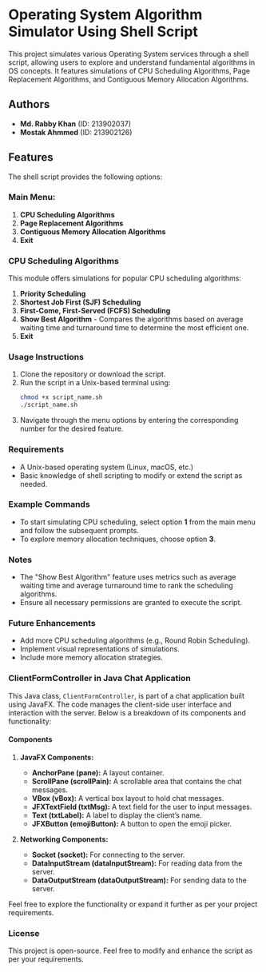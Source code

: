 # Operating System Algorithm Simulator Using Shell Script

This project simulates various Operating System services through a shell script, allowing users to explore and understand fundamental algorithms in OS concepts. It features simulations of CPU Scheduling Algorithms, Page Replacement Algorithms, and Contiguous Memory Allocation Algorithms.

## Authors
- **Md. Rabby Khan** (ID: 213902037)
- **Mostak Ahmmed** (ID: 213902126)

## Features
The shell script provides the following options:

### Main Menu:
1. **CPU Scheduling Algorithms**
2. **Page Replacement Algorithms**
3. **Contiguous Memory Allocation Algorithms**
4. **Exit**

### CPU Scheduling Algorithms
This module offers simulations for popular CPU scheduling algorithms:
1. **Priority Scheduling**
2. **Shortest Job First (SJF) Scheduling**
3. **First-Come, First-Served (FCFS) Scheduling**
4. **Show Best Algorithm** - Compares the algorithms based on average waiting time and turnaround time to determine the most efficient one.
5. **Exit**

### Usage Instructions
1. Clone the repository or download the script.
2. Run the script in a Unix-based terminal using:
   ```bash
   chmod +x script_name.sh
   ./script_name.sh
   ```
3. Navigate through the menu options by entering the corresponding number for the desired feature.

### Requirements
- A Unix-based operating system (Linux, macOS, etc.)
- Basic knowledge of shell scripting to modify or extend the script as needed.

### Example Commands
- To start simulating CPU scheduling, select option **1** from the main menu and follow the subsequent prompts.
- To explore memory allocation techniques, choose option **3**.

### Notes
- The "Show Best Algorithm" feature uses metrics such as average waiting time and average turnaround time to rank the scheduling algorithms.
- Ensure all necessary permissions are granted to execute the script.

### Future Enhancements
- Add more CPU scheduling algorithms (e.g., Round Robin Scheduling).
- Implement visual representations of simulations.
- Include more memory allocation strategies.

### ClientFormController in Java Chat Application
This Java class, `ClientFormController`, is part of a chat application built using JavaFX. The code manages the client-side user interface and interaction with the server. Below is a breakdown of its components and functionality:

#### Components
1. **JavaFX Components:**
   - **AnchorPane (pane):** A layout container.
   - **ScrollPane (scrollPain):** A scrollable area that contains the chat messages.
   - **VBox (vBox):** A vertical box layout to hold chat messages.
   - **JFXTextField (txtMsg):** A text field for the user to input messages.
   - **Text (txtLabel):** A label to display the client’s name.
   - **JFXButton (emojiButton):** A button to open the emoji picker.

2. **Networking Components:**
   - **Socket (socket):** For connecting to the server.
   - **DataInputStream (dataInputStream):** For reading data from the server.
   - **DataOutputStream (dataOutputStream):** For sending data to the server.

Feel free to explore the functionality or expand it further as per your project requirements.

### License
This project is open-source. Feel free to modify and enhance the script as per your requirements.
